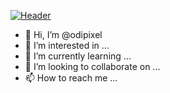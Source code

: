 [![Header](https://raw.githubusercontent.com/odipixel/<OWNER>/<OWNER>/readme_header.png "Header")](https://odipixel.com/)


- 👋 Hi, I’m @odipixel
- 👀 I’m interested in ...
- 🌱 I’m currently learning ...
- 💞️ I’m looking to collaborate on ...
- 📫 How to reach me ...

<!---
odipixel/odipixel is a ✨ special ✨ repository because its `README.md` (this file) appears on your GitHub profile.
You can click the Preview link to take a look at your changes.
--->
